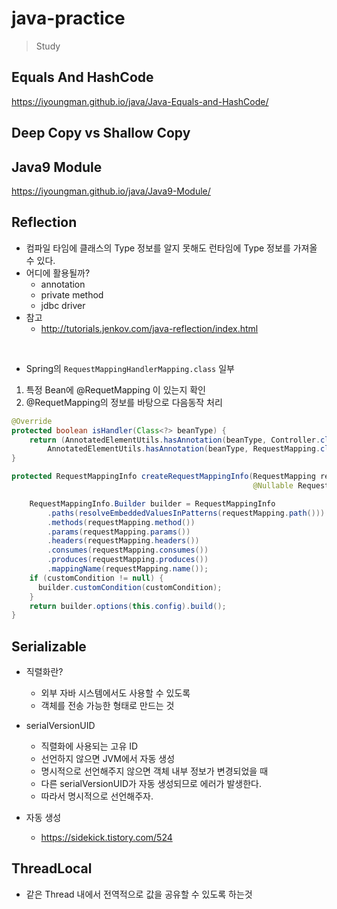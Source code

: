 # java-practice
> Study

## Equals And HashCode  
https://iyoungman.github.io/java/Java-Equals-and-HashCode/  

## Deep Copy vs Shallow Copy

## Java9 Module  
https://iyoungman.github.io/java/Java9-Module/  

## Reflection
* 컴파일 타임에 클래스의 Type 정보를 알지 못해도 런타임에 Type 정보를 가져올 수 있다.
* 어디에 활용될까?
  * annotation
  * private method
  * jdbc driver  
* 참고
  * http://tutorials.jenkov.com/java-reflection/index.html
    
<br>
  
* Spring의 `RequestMappingHandlerMapping.class` 일부
1) 특정 Bean에 @RequetMapping 이 있는지 확인
2) @RequetMapping의 정보를 바탕으로 다음동작 처리

```java
@Override
protected boolean isHandler(Class<?> beanType) {
    return (AnnotatedElementUtils.hasAnnotation(beanType, Controller.class) ||
        AnnotatedElementUtils.hasAnnotation(beanType, RequestMapping.class));//(1)
}

protected RequestMappingInfo createRequestMappingInfo(RequestMapping requestMapping, //(2)
                                                      @Nullable RequestCondition<?> customCondition) {

    RequestMappingInfo.Builder builder = RequestMappingInfo
        .paths(resolveEmbeddedValuesInPatterns(requestMapping.path()))
        .methods(requestMapping.method())
        .params(requestMapping.params())
        .headers(requestMapping.headers())
        .consumes(requestMapping.consumes())
        .produces(requestMapping.produces())
        .mappingName(requestMapping.name());
    if (customCondition != null) {
      builder.customCondition(customCondition);
    }
    return builder.options(this.config).build();
}
```

## Serializable
* 직렬화란?
    * 외부 자바 시스템에서도 사용할 수 있도록
    * 객체를 전송 가능한 형태로 만드는 것

* serialVersionUID
    * 직렬화에 사용되는 고유 ID
    * 선언하지 않으면 JVM에서 자동 생성
    * 명시적으로 선언해주지 않으면 객체 내부 정보가 변경되었을 때
    * 다른 serialVersionUID가 자동 생성되므로 에러가 발생한다.
    * 따라서 명시적으로 선언해주자.
   
* 자동 생성
    * https://sidekick.tistory.com/524
  
## ThreadLocal
* 같은 Thread 내에서 전역적으로 값을 공유할 수 있도록 하는것 